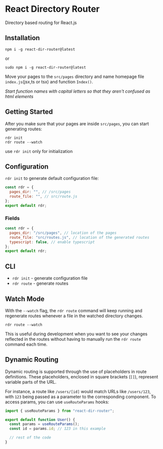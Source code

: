 # React Directory Router

Directory based routing for React.js

## Installation

```
npm i -g react-dir-router@latest
```

or

```
sudo npm i -g react-dir-router@latest
```

Move your pages to the `src/pages` directory and name homepage file `index.js`(jsx,ts or tsx) and function `Index()`.

_Start function names with capital letters so that they aren't confused as html elements_

## Getting Started

After you make sure that your pages are inside `src/pages`, you can start generating routes:

```
rdr init
rdr route --watch
```

use `rdr init` only for initialization

## Configuration

`rdr init` to generate default configuration file:

```js
const rdr = {
  pages_dir: "", // /src/pages
  route_file: "", // src/route.js
};
export default rdr;
```

### Fields

```js
const rdr = {
  pages_dir: "/src/pages", // location of the pages
  route_file: "src/routes.js", // location of the generated routes
  typescript: false, // enable typescript
};
export default rdr;
```

## CLI

- `rdr init` - generate configuration file
- `rdr route` - generate routes

## Watch Mode

With the `--watch` flag, the `rdr route` command will keep running and regenerate routes whenever a file in the watched directory changes.

```
rdr route --watch
```

This is useful during development when you want to see your changes reflected in the routes without having to manually run the `rdr route` command each time.

## Dynamic Routing

Dynamic routing is supported through the use of placeholders in route definitions. These placeholders, enclosed in square brackets (`[]`), represent variable parts of the URL.

For instance, a route like `/users/[id]` would match URLs like `/users/123`, with `123` being passed as a parameter to the corresponding component. To access params, you can use `useRouteParams` hooks:

```jsx
import { useRouteParams } from "react-dir-router";

export default function User() {
  const params = useRouteParams();
  const id = params.id; // 123 in this example

  // rest of the code
}
```
